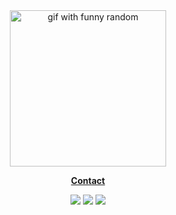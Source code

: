 <div align="center">
<img height="250" src="https://i.imgur.com/1INYrlX.gif" alt="gif with funny random" />
</div>

<p align="center">
<b><a href="https://www.linkedin.com/in/leonardo-carvalho-0988471b3/"> Contact</a></b>
</p>


 <p align="center"> 

 
  
 <img src="https://img.shields.io/badge/typescript%20-%23007ACC.svg?&style=for-the-badge&logo=typescript&logoColor=white"/>
 <img src="https://img.shields.io/badge/lua-%232C2D72.svg?&style=for-the-badge&logo=lua&logoColor=white"/>
 <img src="https://img.shields.io/badge/go-%2300ADD8.svg?&style=for-the-badge&logo=go&logoColor=white" />
</p>

